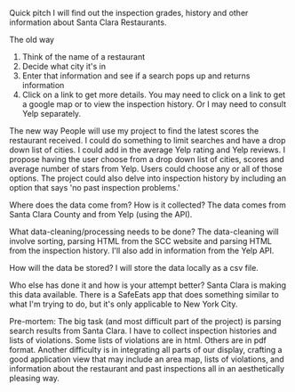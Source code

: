 Quick pitch
I will find out the inspection grades, history and other information about Santa Clara Restaurants. 

The old way
1) Think of the name of a restaurant
2) Decide what city it's in
3) Enter that information and see if a search pops up and returns information
4) Click on a link to get more details. You may need to click on a link to get a google map or to view the inspection history. Or I may need to consult Yelp separately. 

The new way
People will use my project to find the latest scores the restaurant received. I could do something to limit searches and have a drop down list of cities. I could add in the average Yelp rating and Yelp reviews. I propose having the user choose from a drop down list of cities, scores and average number of stars from Yelp. Users could choose any or all of those options. The project could also delve into inspection history by including an option that says 'no past inspection problems.'

Where does the data come from? How is it collected?
The data comes from Santa Clara County and from Yelp (using the API).

What data-cleaning/processing needs to be done?
The data-cleaning will involve sorting, parsing HTML from the SCC website and parsing HTML from the inspection history. I'll also add in information from the Yelp API. 

How will the data be stored?
I will store the data locally as a csv file. 

Who else has done it and how is your attempt better?
Santa Clara is making this data available. There is a SafeEats app that does something similar to what I'm trying to do, but it's only applicable to New York City. 

Pre-mortem: 
The big task (and most difficult part of the project) is parsing search results from Santa Clara. I have to collect inspection histories and lists of violations. Some lists of violations are in html. Others are in pdf format. Another difficulty is in integrating all parts of our display, crafting a good application view that may include an area map, lists of violations, and information about the restaurant and past inspections all in an aesthetically pleasing way. 

